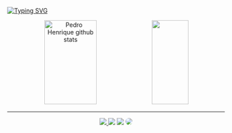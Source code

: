 [![Typing SVG](https://readme-typing-svg.herokuapp.com/?color=1233C5&size=35&center=true&vCenter=true&width=1000&lines=+Hello+My+name+is+pedro;I'm+23+years+old;I'm+a+Full+Stack+developer+with+2++years+of+experience+using+TypeScript,+React+and+C#+.Net;+:%29)](https://git.io/typing-svg)

<div align="center">  
  <img width="49%" height="195px" src="https://github-readme-stats.vercel.app/api?username=PedroHda&show_icons=true&count_private=true&hide_border=true&title_color=BF1818&icon_color=BF1818&text_color=c9d1d9&bg_color=0d1117" alt="Pedro Henrique github stats" /> 
  <img width="41%" height="195px" src="https://github-readme-stats.vercel.app/api/top-langs/?username=PedroHda&layout=compact&hide_border=true&title_color=3D57CA&text_color=fff&bg_color=0d1117" />
</div>

<hr class="solid">

<div align="center"> 
<a href="https://www.instagram.com/pedro_domiciano/" target="_blank"><img src="https://img.shields.io/badge/-Instagram-%23E4405F?style=for-the-badge&logo=instagram&logoColor=white"</a>
<a href="https://www.facebook.com/pedro.domiciano.7/" target="_blank"><img src="https://img.shields.io/badge/-Facebook-blue?style=for-the-badge" target="_blank"></a>
<a href = "mailto:pedrohda.ph@gmail.com"> <img src="https://img.shields.io/badge/-Gmail-%23333?style=for-the-badge&logo=gmail&logoColor=white" target="_blank"></a>
<a href="https://www.linkedin.com/in/pedro-domiciano-ab2339160/" target="_blank"><img src="https://img.shields.io/badge/-LinkedIn-%230077B5?style=for-the-badge&logo=linkedin&logoColor=white" style="border-radius: 30px" target="_blank"></a> 
 </div>
